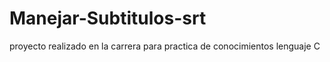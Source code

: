 # Manejar-Subtitulos-srt
proyecto realizado en la carrera para practica de conocimientos lenguaje C
